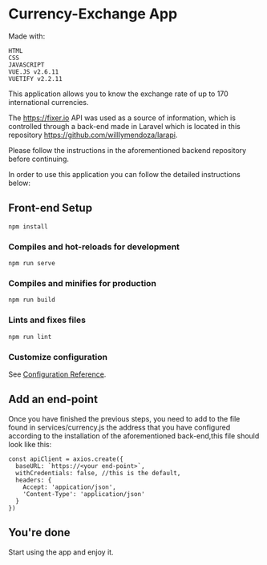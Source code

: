 # Currency-Exchange App

Made with:

```
HTML
CSS
JAVASCRIPT
VUE.JS v2.6.11
VUETIFY v2.2.11
```

This application allows you to know the exchange rate of up to 170 international currencies.

The https://fixer.io API was used as a source of information, which is controlled through a back-end made in Laravel which is located in this repository https://github.com/willlymendoza/larapi.

Please follow the instructions in the aforementioned backend repository before continuing.

In order to use this application you can follow the detailed instructions below:

## Front-end Setup

```
npm install
```

### Compiles and hot-reloads for development

```
npm run serve
```

### Compiles and minifies for production

```
npm run build
```

### Lints and fixes files

```
npm run lint
```

### Customize configuration

See [Configuration Reference](https://cli.vuejs.org/config/).

## Add an end-point

Once you have finished the previous steps, you need to add to the file found in services/currency.js the address that you have configured according to the installation of the aforementioned back-end,this file should look like this:

```
const apiClient = axios.create({
  baseURL: `https://<your end-point>`,
  withCredentials: false, //this is the default,
  headers: {
    Accept: 'appication/json',
    'Content-Type': 'application/json'
  }
})
```

## You're done

Start using the app and enjoy it.
